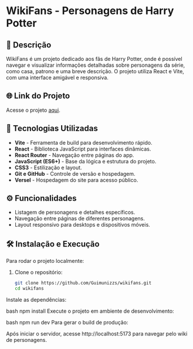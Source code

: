 # WikiFans - Personagens de Harry Potter

## 📖 Descrição
WikiFans é um projeto dedicado aos fãs de Harry Potter, onde é possível navegar e visualizar informações detalhadas sobre personagens da série, como casa, patrono e uma breve descrição. O projeto utiliza React e Vite, com uma interface amigável e responsiva.

## 🌐 Link do Projeto
Acesse o projeto [aqui](https://wikifans.vercel.app/).

## 🚀 Tecnologias Utilizadas

- **Vite** - Ferramenta de build para desenvolvimento rápido.
- **React** - Biblioteca JavaScript para interfaces dinâmicas.
- **React Router** - Navegação entre páginas do app.
- **JavaScript (ES6+)** - Base da lógica e estrutura do projeto.
- **CSS3** - Estilização e layout.
- **Git e GitHub** - Controle de versão e hospedagem.
- **Versel** - Hospedagem do site para acesso público.

## ⚙️ Funcionalidades

- Listagem de personagens e detalhes específicos.
- Navegação entre páginas de diferentes personagens.
- Layout responsivo para desktops e dispositivos móveis.

## 🛠️ Instalação e Execução

Para rodar o projeto localmente:

1. Clone o repositório:
   ```bash
   git clone https://github.com/Guimunizzs/wikifans.git
   cd wikifans
Instale as dependências:

bash
npm install
Execute o projeto em ambiente de desenvolvimento:

bash
npm run dev
Para gerar o build de produção:


Após iniciar o servidor, acesse http://localhost:5173 para navegar pelo wiki de personagens.
